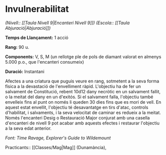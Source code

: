# Invulnerabilitat

*(Nivell:: [[Taula Nivell 9|Encanteri Nivell 9]]) (Escola:: [[Taula Abjuració|Abjuració]])*

**Temps de Llançament:** 1 acció

**Rang:** 90 u.

**Components:** V, S, M (un rellotge ple de pols de diamant valorat en almenys 5.000 p.o., que l'encanteri consumeix)

**Duració:** Instantani

Afectes a una criatura que puguis veure en rang, sotmetent a la seva forma física a la devastació de l'envelliment ràpid. L'objectiu ha de fer un salvament de Constitució, rebent 10d12 dany necròtic en un salvament fallit, o la meitat del dany en un d'exitós. Si el salvament falla, l'objectiu també envelleix fins al punt on només li queden 30 dies fins que es mori de vell. En aquest estat envellit, l'objectiu té desavantatge en tirs d'atac, controls d'habilitat, i salvaments, i la seva velocitat de caminar es redueix a la meitat. Només l'encanteri Desig o Restauració Major conjurat amb una casella d'encanteri de nivell 9 pot acabar amb aquests efectes i restaurar l'objectiu a la seva edat anterior.


*Font: Time Ravage, Explorer's Guide to Wildemount*



Practicants:: [[Classes/Mag|Mag]] (Dunamància),